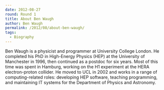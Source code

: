 ```yaml
---
date: 2012-08-27
round: Round 1
title: About Ben Waugh
author: Ben Waugh
permalink: /2012/08/about-ben-waugh/
tags:
  - Biography
---
```

Ben Waugh is a physicist and programmer at University College London. He completed his PhD in High-Energy Physics (HEP) at the University of Manchester in 1996, then continued as a postdoc for six years. Most of this time was spent in Hamburg, working on the H1 experiment at the HERA electron-proton collider. He moved to UCL in 2002 and works in a range of computing-related roles: developing HEP software, teaching programming, and maintaining IT systems for the Department of Physics and Astronomy.
